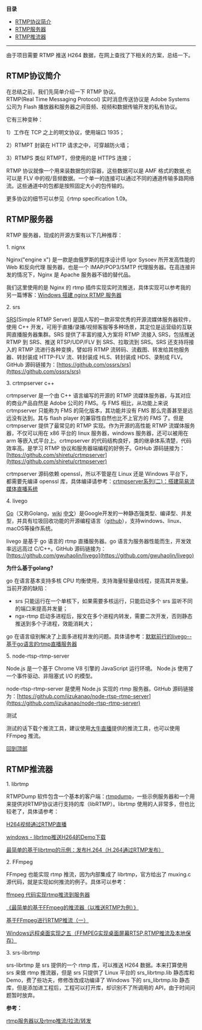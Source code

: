 **目录**

*   [RTMP协议简介](#_label0)
*   [RTMP服务器](#_label1)
*   [RTMP推流器](#_label2)

* * *

由于项目需要 RTMP 推送 H264 数据，在网上查找了下相关的方案，总结一下。


RTMP协议简介
--------

在总结之前，我们先简单介绍一下 RTMP 协议。  
RTMP(Real Time Messaging Protocol) 实时消息传送协议是 Adobe Systems 公司为 Flash 播放器和服务器之间音频、视频和数据传输开发的私有协议。

它有三种变种：

1）工作在 TCP 之上的明文协议，使用端口 1935；

2）RTMPT 封装在 HTTP 请求之中，可穿越防火墙；

3）RTMPS 类似 RTMPT，但使用的是 HTTPS 连接；

RTMP 协议就像一个用来装数据包的容器，这些数据可以是 AMF 格式的数据,也可以是 FLV 中的视/音频数据。一个单一的连接可以通过不同的通道传输多路网络流。这些通道中的包都是按照固定大小的包传输的。

更多协议的细节可以参见《rtmp specification 1.0》。

  

RTMP服务器
-------

RTMP 服务器，现成的开源方案有以下几种推荐：

1\. nignx

Nginx("engine x") 是一款是由俄罗斯的程序设计师 Igor Sysoev 所开发高性能的 Web 和反向代理 服务器，也是一个 IMAP/POP3/SMTP 代理服务器。在高连接并发的情况下，Nginx 是 Apache 服务器不错的替代品。

我们这里使用的是 Nginx 的 rtmp 插件实现实时流推送，具体实现可以参考我的另一篇博客：[Windows 搭建 nginx RTMP 服务器](https://www.cnblogs.com/linuxAndMcu/p/12517787.html)

  

2\. srs

[SRS](http://ossrs.net/)(Simple RTMP Server) 是国人写的一款非常优秀的开源流媒体服务器软件，使用 C++ 开发，可用于直播/录播/视频客服等多种场景，其定位是运营级的互联网直播服务器集群。SRS 提供了丰富的接入方案将 RTMP 流接入 SRS，包括推送 RTMP 到 SRS、推送 RTSP/UDP/FLV 到 SRS、拉取流到 SRS。SRS 还支持将接入的 RTMP 流进行各种变换，譬如将 RTMP 流转码、流截图、转发给其他服务器、转封装成 HTTP-FLV 流、转封装成 HLS、转封装成 HDS、录制成 FLV。GitHub 源码链接为：[https://github.com/ossrs/srs](https://github.com/ossrs/srs)

  

3\. crtmpserver c++

crtmpserver 是一个由 C++ 语言编写的开源的 RTMP 流媒体服务器，与其对应的商业产品自然是 Adobe 公司的 FMS。与 FMS 相比，从功能上来说crtmpserver 只能称为 FMS 的简化版本，其功能并没有 FMS 那么完善甚至是远远没有达到。其与 flash player 的兼容性自然也比不上官方的 FMS 了。但是 crtmpserver 提供了最常见的 RTMP 实现。作为开源的高性能 RTMP 流媒体服务器，不仅可以用在 x86 平台的 linux 服务器，windows 服务器，还可以被用在 arm 等嵌入式平台上。crtmpserver 的代码结构良好，类的继承体系清楚，代码效率高。是学习 RTMP 协议和服务器端编程的好例子。GitHub 源码链接为：[https://github.com/shiretu/crtmpserver](https://github.com/shiretu/crtmpserver)

crtmpserver 源码依赖 openssl，所以不管是在 Linux 还是 Windows 平台下，都需要先编译 openssl 库，具体编译请参考：[crtmpserver系列(二)：搭建简易流媒体直播系统](https://www.cnblogs.com/wangqiguo/p/6014519.html)

  

4\. livego

[Go](https://golang.org/)（又称Golang，[wiki](https://en.wikipedia.org/wiki/Go_(programming_language)) [中文](https://zh.wikipedia.org/wiki/Go)）是Google开发的一种静态强类型、编译型、并发型，并具有垃圾回收功能的开源编程语言（[github](https://github.com/golang/go)），支持windows、linux、macOS等操作系统。

livego 是基于 go 语言的 rtmp 直播服务器。go 语言为服务器性能而生，开发效率远远高过 C/C++。GitHub 源码链接为：[https://github.com/gwuhaolin/livego](https://github.com/gwuhaolin/livego)

**为什么基于golang?**

go 在语言基本支持多核 CPU 均衡使用，支持海量轻量级线程，提高其并发量。当前开源的缺陷：

*   srs 只能运行在一个单核下，如果需要多核运行，只能启动多个 srs 监听不同的端口来提高并发量；
*   ngx-rtmp 启动多进程后，报文在多个进程内转发，需要二次开发，否则静态推送到多个子进程，效能消耗大；

go 在语言级别解决了上面多进程并发的问题。具体请参考：[默默前行的livego--基于go语言的rtmp直播服务器](https://www.cnblogs.com/runner42/p/7248974.html)

  

5\. node-rtsp-rtmp-server

Node.js 是一个基于 Chrome V8 引擎的 JavaScript 运行环境。 Node.js 使用了一个事件驱动、非阻塞式 I/O 的模型。

node-rtsp-rtmp-server 是使用 Node.js 实现的 rtmp 服务器。GitHub 源码链接为：[https://github.com/iizukanao/node-rtsp-rtmp-server](https://github.com/iizukanao/node-rtsp-rtmp-server)

  

测试

测试的话下载个推流工具，建议使用[大牛直播](https://www.daniulive.com/index.php/sdk-demo%e4%b8%8b%e8%bd%bd/)提供的推流工具，也可以使用 FFmpeg 推流。

  

[回到顶部](#_labelTop)

RTMP推流器
-------

1\. librtmp

RTMPDump 软件包含一个基本的客户端：[rtmpdump](http://rtmpdump.mplayerhq.hu/)，一些示例服务器和一个用来提供对RTMP协议进行支持的库（libRTMP）。librtmp 使用的人非常多，但也比较老了，具体请参考：

[H264视频通过RTMP直播](https://blog.csdn.net/firehood_/article/details/8783589)

[windows - librtmp推送H264的Demo下载](https://files.cnblogs.com/files/dong1/librtmp_pusher_win.zip)

[最简单的基于librtmp的示例：发布H.264（H.264通过RTMP发布）](http://blog.csdn.net/leixiaohua1020/article/details/42105049)

  

2\. FFmpeg

FFmpeg 也能实现 rtmp 推流，因为内部集成了 librtmp，官方给出了 muxing.c 源代码，就是实现如何推流的例子。具体可以参考：

[ffmpeg 代码实现rtmp推流到服务器](https://blog.csdn.net/zhangpengzp/article/details/89713422)

[《最简单的基于FFmpeg的推流器（以推送RTMP为例）》](http://blog.csdn.net/leixiaohua1020/article/details/39803457)

[基于FFmpeg进行RTMP推流（一）](https://www.jianshu.com/p/69eede147229)

[Windows远程桌面实现之五（FFMPEG实现桌面屏幕RTSP,RTMP推流及本地保存）](https://blog.csdn.net/fanxiushu/article/details/80996391)

  

3\. srs-librtmp

srs-librtmp 是 srs 提供的一个 rtmp 库，可以推送 H264 数据。本来打算使用 srs 来做 rtmp 推流器，但是 srs 只提供了 Linux 平台的 srs\_librtmp.lib 静态库和 Demo，费了些功夫，修修改改成功编译了 Windows 下的 srs\_librtmp.lib 静态库，但是添加进工程后，工程可以打开库，却识别不了所调用的 API，由于时间问题暂时放弃。

  

**参考：**

[rtmp服务器以及rtmp推流/拉流/转发](https://www.cnblogs.com/dong1/p/10200869.html)